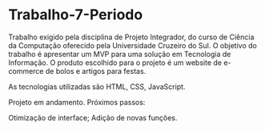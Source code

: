 # Trabalho-7-Periodo

Trabalho exigido pela disciplina de Projeto Integrador, do curso de Ciência da Computação oferecido pela Universidade Cruzeiro do Sul.
O objetivo do trabalho é apresentar um MVP para uma solução em Tecnologia de Informação.
O produto escolhido para o projeto é um website de e-commerce de bolos e artigos para festas.

As tecnologias utilizadas são HTML, CSS, JavaScript.

Projeto em andamento. Próximos passos:

Otimização de interface;
Adição de novas funções.
